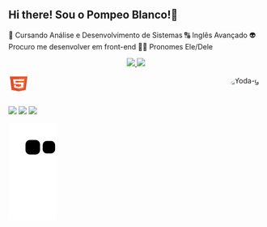 ## Hi there! Sou o Pompeo Blanco!👾

📘 Cursando Análise e Desenvolvimento de Sistemas
🔠 Inglês Avançado
👽 Procuro me desenvolver em front-end
👩‍💻 Pronomes Ele/Dele

<div align="center">
  <a href="https://github.com/PompZzz">
  <img height="180em" src="https://github-readme-stats.vercel.app/api?username=PompZzz&show_icons=true&theme=radical&include_all_commits=true&count_private=true"/>
  <img height="180em" src="https://github-readme-stats.vercel.app/api/top-langs/?username=PompZzz&layout=compact&langs_count=7&theme=radical"/>
</div>
  
  <div style="display: inline_block"><br>
  <img align="center" alt="Pompz-HTML" height="30" width="40" src="https://raw.githubusercontent.com/devicons/devicon/master/icons/html5/html5-original.svg">
  <img align="right" alt="Yoda-gif" height="150" style="border-radius:50px;" src="https://cdn.discordapp.com/attachments/695065413209554978/958095518439993414/eb3bd8575ba83100c6bb117b78501e8f.gif">
</div>
  
  ##
  <div> 
  <a href="https://www.instagram.com/pomp_zzz/" target="_blank"><img src="https://img.shields.io/badge/-Instagram-%23E4405F?style=for-the-badge&logo=instagram&logoColor=white" target="_blank"></a>
  <a href = "mailto:peo.blanco88@gmail.com"><img src="https://img.shields.io/badge/-Gmail-%23333?style=for-the-badge&logo=gmail&logoColor=red" target="_blank"></a>
  <a href="https://www.linkedin.com/in/jo%C3%A3o-victor-pompeo-955b49227/-45875016a" target="_blank"><img src="https://img.shields.io/badge/-LinkedIn-%230077B5?style=for-the-badge&logo=linkedin&logoColor=white" target="_blank"></a>

 ![Snake animation](https://github.com/rafaballerini/rafaballerini/blob/output/github-contribution-grid-snake.svg)
 
 
</div>
